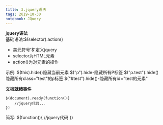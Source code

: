 ```yaml
---
title: 3.jquery语法
tags: 2019-10-30
notebook: JQuery
---
```


**jquery语法**  
基础语法:$(selector).action()
* 美元符号'$'定义jquery
* selector为HTML元素
* action()为对元素的操作

示例:
    $(this).hide()隐藏当前元素
    $("p").hide-隐藏所有P标签
    $("p.test").hide()隐藏所有class="test"的p标签
    $("#test").hide()-隐藏所有id="test的元素"

**文档就绪事件**  

    $(document).ready(function(){
        //jquery代码...
    })
简写:
    $(function(){
        //jquery代码
    })

